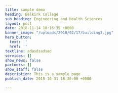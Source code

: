 ```yaml
---
title: sample demo
heading: Belkirk College
sub_heading: Engineering and Health Sciences
layout: post
date: 2018-11-14 10:16:35 +0000
banner_image: "/uploads/2018/02/17/building3.jpg"
hero_button:
  text: ''
  href: ''
textline: adasdsadsad
services: []
show_news: false
partners: []
show_staff: false
description: This is a sample page
publish_date: 2018-10-31 18:30:00 +0000

---
```

